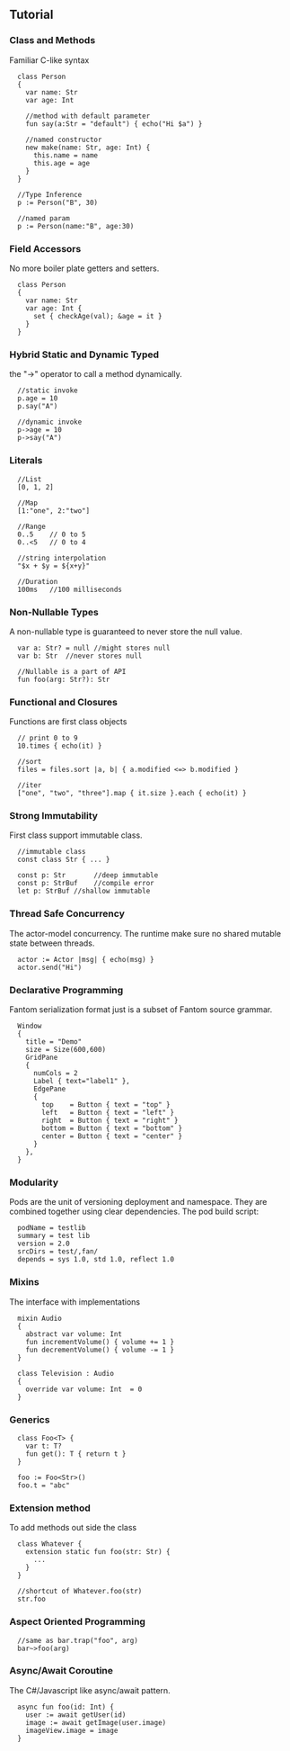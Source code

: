 
## Tutorial ##

### Class and Methods
Familiar C-like syntax
```
  class Person
  {
    var name: Str
    var age: Int

    //method with default parameter
    fun say(a:Str = "default") { echo("Hi $a") }

    //named constructor
    new make(name: Str, age: Int) {
      this.name = name
      this.age = age
    }
  }

  //Type Inference
  p := Person("B", 30)

  //named param
  p := Person(name:"B", age:30)

```

### Field Accessors
No more boiler plate getters and setters.
```
  class Person
  {
    var name: Str
    var age: Int {
      set { checkAge(val); &age = it }
    }
  }
```

### Hybrid Static and Dynamic Typed
the "->" operator to call a method dynamically.

```
  //static invoke
  p.age = 10
  p.say("A")

  //dynamic invoke
  p->age = 10
  p->say("A")
```

### Literals
```
  //List
  [0, 1, 2]

  //Map
  [1:"one", 2:"two"]

  //Range
  0..5    // 0 to 5
  0..<5   // 0 to 4

  //string interpolation
  "$x + $y = ${x+y}"

  //Duration
  100ms   //100 milliseconds
```

### Non-Nullable Types
A non-nullable type is guaranteed to never store the null value.
```
  var a: Str? = null //might stores null
  var b: Str  //never stores null

  //Nullable is a part of API
  fun foo(arg: Str?): Str
```

### Functional and Closures
Functions are first class objects
```
  // print 0 to 9
  10.times { echo(it) }

  //sort
  files = files.sort |a, b| { a.modified <=> b.modified }

  //iter
  ["one", "two", "three"].map { it.size }.each { echo(it) }
```

### Strong Immutability
First class support immutable class.
```
  //immutable class
  const class Str { ... }

  const p: Str       //deep immutable
  const p: StrBuf    //compile error
  let p: StrBuf //shallow immutable
```

### Thread Safe Concurrency
The actor-model concurrency.
The runtime make sure no shared mutable state between threads.
```
  actor := Actor |msg| { echo(msg) }
  actor.send("Hi")
```

### Declarative Programming
Fantom serialization format just is a subset of Fantom source grammar.
```
  Window
  {
    title = "Demo"
    size = Size(600,600)
    GridPane
    {
      numCols = 2
      Label { text="label1" },
      EdgePane
      {
        top    = Button { text = "top" }
        left   = Button { text = "left" }
        right  = Button { text = "right" }
        bottom = Button { text = "bottom" }
        center = Button { text = "center" }
      }
    },
  }
```

### Modularity
Pods are the unit of versioning deployment and namespace. They are combined together using clear dependencies.
The pod build script:
```
  podName = testlib
  summary = test lib
  version = 2.0
  srcDirs = test/,fan/
  depends = sys 1.0, std 1.0, reflect 1.0
```

### Mixins
The interface with implementations
```
  mixin Audio
  {
    abstract var volume: Int
    fun incrementVolume() { volume += 1 }
    fun decrementVolume() { volume -= 1 }
  }

  class Television : Audio
  {
    override var volume: Int  = 0
  }
```

### Generics
```
  class Foo<T> {
    var t: T? 
    fun get(): T { return t }
  }

  foo := Foo<Str>()
  foo.t = "abc"
```

### Extension method
To add methods out side the class
```
  class Whatever {
    extension static fun foo(str: Str) {
      ...
    }
  }

  //shortcut of Whatever.foo(str)
  str.foo
```

### Aspect Oriented Programming
```
  //same as bar.trap("foo", arg)
  bar~>foo(arg)
```

### Async/Await Coroutine
The C#/Javascript like async/await pattern.
```
  async fun foo(id: Int) {
    user := await getUser(id)
    image := await getImage(user.image)
    imageView.image = image
  }
```
